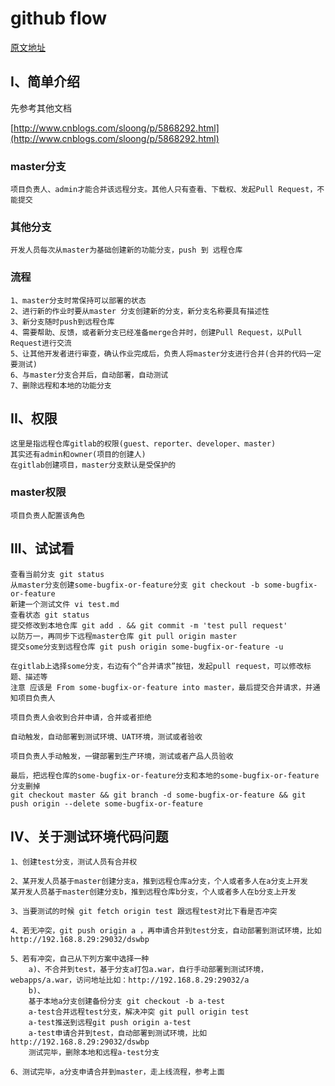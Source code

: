 # github flow
[原文地址](https://github.com/penghcn/start/blob/master/git/github-flow.md)

## I、简单介绍
先参考其他文档 

[http://www.cnblogs.com/sloong/p/5868292.html](http://www.cnblogs.com/sloong/p/5868292.html)

### master分支
    项目负责人、admin才能合并该远程分支。其他人只有查看、下载权、发起Pull Request，不能提交

### 其他分支
    开发人员每次从master为基础创建新的功能分支，push 到 远程仓库
    
### 流程
    1、master分支时常保持可以部署的状态
    2、进行新的作业时要从master 分支创建新的分支，新分支名称要具有描述性
    3、新分支随时push到远程仓库
    4、需要帮助、反馈，或者新分支已经准备merge合并时，创建Pull Request，以Pull Request进行交流
    5、让其他开发者进行审查，确认作业完成后，负责人将master分支进行合并(合并的代码一定要测试)
    6、与master分支合并后，自动部署，自动测试
    7、删除远程和本地的功能分支

## II、权限
    这里是指远程仓库gitlab的权限(guest、reporter、developer、master)
    其实还有admin和owner(项目的创建人)
    在gitlab创建项目，master分支默认是受保护的

### master权限
    项目负责人配置该角色

## III、试试看
    查看当前分支 git status
    从master分支创建some-bugfix-or-feature分支 git checkout -b some-bugfix-or-feature
    新建一个测试文件 vi test.md
    查看状态 git status
    提交修改到本地仓库 git add . && git commit -m 'test pull request'
    以防万一，再同步下远程master仓库 git pull origin master
    提交some分支到远程仓库 git push origin some-bugfix-or-feature -u

    在gitlab上选择some分支，右边有个“合并请求”按钮，发起pull request，可以修改标题、描述等
    注意 应该是 From some-bugfix-or-feature into master，最后提交合并请求，并通知项目负责人

    项目负责人会收到合并申请，合并或者拒绝

    自动触发，自动部署到测试环境、UAT环境，测试或者验收

    项目负责人手动触发，一键部署到生产环境，测试或者产品人员验收

    最后，把远程仓库的some-bugfix-or-feature分支和本地的some-bugfix-or-feature分支删掉 
    git checkout master && git branch -d some-bugfix-or-feature && git push origin --delete some-bugfix-or-feature

## IV、关于测试环境代码问题
    1、创建test分支，测试人员有合并权
    
    2、某开发人员基于master创建分支a，推到远程仓库a分支，个人或者多人在a分支上开发 
    某开发人员基于master创建分支b，推到远程仓库b分支，个人或者多人在b分支上开发 
    
    3、当要测试的时候 git fetch origin test 跟远程test对比下看是否冲突
    
    4、若无冲突，git push origin a ，再申请合并到test分支，自动部署到测试环境，比如 http://192.168.8.29:29032/dswbp
    
    5、若有冲突，自己从下列方案中选择一种
        a)、不合并到test，基于分支a打包a.war，自行手动部署到测试环境，webapps/a.war，访问地址比如：http://192.168.8.29:29032/a
        b)、
        基于本地a分支创建备份分支 git checkout -b a-test 
        a-test合并远程test分支，解决冲突 git pull origin test 
        a-test推送到远程git push origin a-test 
        a-test申请合并到test，自动部署到测试环境，比如 http://192.168.8.29:29032/dswbp
        测试完毕，删除本地和远程a-test分支

    6、测试完毕，a分支申请合并到master，走上线流程，参考上面

